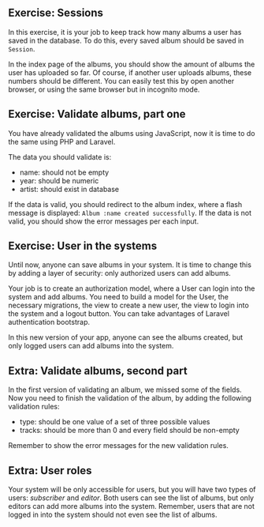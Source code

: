 ## Exercise: Sessions

In this exercise, it is your job to keep track how many albums a user has saved in the database.
To do this, every saved album should be saved in `Session`.

In the index page of the albums, you should show the amount of albums the user has uploaded so far.
Of course, if another user uploads albums, these numbers should be different.
You can easily test this by open another browser, or using the same browser but in incognito mode.


## Exercise: Validate albums, part one

You have already validated the albums using JavaScript, now it is time to do the same using PHP and Laravel.

The data you should validate is:

* name: should not be empty
* year: should be numeric
* artist: should exist in database

If the data is valid, you should redirect to the album index, where a flash message is displayed: `Album :name created successfully`.
If the data is not valid, you should show the error messages per each input.

## Exercise: User in the systems

Until now, anyone can save albums in your system.
It is time to change this by adding a layer of security: only authorized users can add albums.

Your job is to create an authorization model, where a User can login into the system and add albums.
You need to build a model for the User, the necessary migrations, the view to create a new user, the view to login into the system and a logout button.
You can take advantages of Laravel authentication bootstrap.

In this new version of your app, anyone can see the albums created, but only logged users can add albums into the system.

## Extra: Validate albums, second part

In the first version of validating an album, we missed some of the fields.
Now you need to finish the validation of the album, by adding the following validation rules:

* type: should be one value of a set of three possible values
* tracks: should be more than 0 and every field should be non-empty

Remember to show the error messages for the new validation rules.

## Extra: User roles

Your system will be only accessible for users, but you will have two types of users: *subscriber* and *editor*.
Both users can see the list of albums, but only editors can add more albums into the system.
Remember, users that are not logged in into the system should not even see the list of albums.
